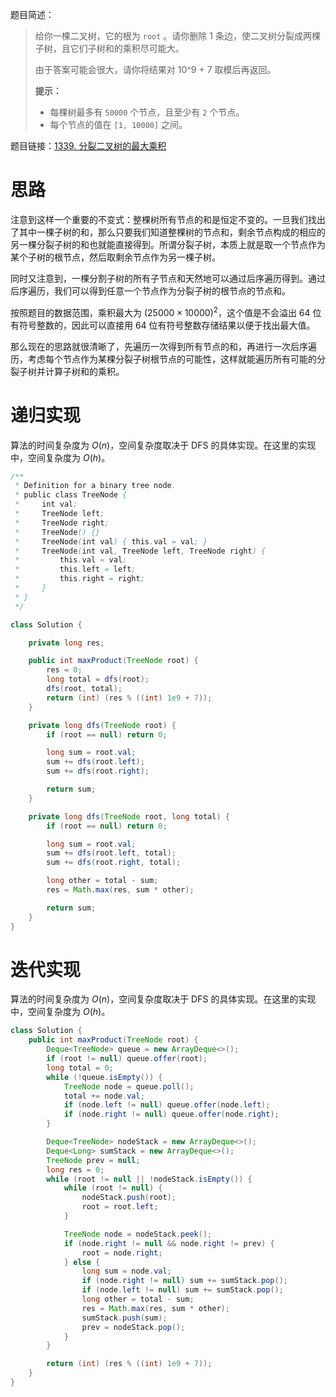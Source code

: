 题目简述：

> 给你一棵二叉树，它的根为 `root` 。请你删除 1 条边，使二叉树分裂成两棵子树，且它们子树和的乘积尽可能大。
>
> 由于答案可能会很大，请你将结果对 10^9 + 7 取模后再返回。
>
> **提示：**
>
> - 每棵树最多有 `50000` 个节点，且至少有 `2` 个节点。
> - 每个节点的值在 `[1, 10000]` 之间。

题目链接：[1339. 分裂二叉树的最大乘积](https://leetcode.cn/problems/maximum-product-of-splitted-binary-tree/)

# 思路

注意到这样一个重要的不变式：整棵树所有节点的和是恒定不变的。一旦我们找出了其中一棵子树的和，那么只要我们知道整棵树的节点和，剩余节点构成的相应的另一棵分裂子树的和也就能直接得到。所谓分裂子树，本质上就是取一个节点作为某个子树的根节点，然后取剩余节点作为另一棵子树。

同时又注意到，一棵分割子树的所有子节点和天然地可以通过后序遍历得到。通过后序遍历，我们可以得到任意一个节点作为分裂子树的根节点的节点和。

按照题目的数据范围，乘积最大为 $(25000\times10000)^2$，这个值是不会溢出 64 位有符号整数的，因此可以直接用 64 位有符号整数存储结果以便于找出最大值。

那么现在的思路就很清晰了，先遍历一次得到所有节点的和，再进行一次后序遍历，考虑每个节点作为某棵分裂子树根节点的可能性，这样就能遍历所有可能的分裂子树并计算子树和的乘积。

# 递归实现

算法的时间复杂度为 $O(n)$，空间复杂度取决于 DFS 的具体实现。在这里的实现中，空间复杂度为 $O(h)$。

```java
/**
 * Definition for a binary tree node.
 * public class TreeNode {
 *     int val;
 *     TreeNode left;
 *     TreeNode right;
 *     TreeNode() {}
 *     TreeNode(int val) { this.val = val; }
 *     TreeNode(int val, TreeNode left, TreeNode right) {
 *         this.val = val;
 *         this.left = left;
 *         this.right = right;
 *     }
 * }
 */

class Solution {

    private long res;

    public int maxProduct(TreeNode root) {
        res = 0;
        long total = dfs(root);
        dfs(root, total);
        return (int) (res % ((int) 1e9 + 7));
    }

    private long dfs(TreeNode root) {
        if (root == null) return 0;

        long sum = root.val;
        sum += dfs(root.left);
        sum += dfs(root.right);

        return sum;
    }

    private long dfs(TreeNode root, long total) {
        if (root == null) return 0;

        long sum = root.val;
        sum += dfs(root.left, total);
        sum += dfs(root.right, total);

        long other = total - sum;
        res = Math.max(res, sum * other);

        return sum;
    }
}
```

# 迭代实现

算法的时间复杂度为 $O(n)$，空间复杂度取决于 DFS 的具体实现。在这里的实现中，空间复杂度为 $O(h)$。

```java
class Solution {
    public int maxProduct(TreeNode root) {
        Deque<TreeNode> queue = new ArrayDeque<>();
        if (root != null) queue.offer(root);
        long total = 0;
        while (!queue.isEmpty()) {
            TreeNode node = queue.poll();
            total += node.val;
            if (node.left != null) queue.offer(node.left);
            if (node.right != null) queue.offer(node.right);
        }

        Deque<TreeNode> nodeStack = new ArrayDeque<>();
        Deque<Long> sumStack = new ArrayDeque<>();
        TreeNode prev = null;
        long res = 0;
        while (root != null || !nodeStack.isEmpty()) {
            while (root != null) {
                nodeStack.push(root);
                root = root.left;
            }

            TreeNode node = nodeStack.peek();
            if (node.right != null && node.right != prev) {
                root = node.right;
            } else {
                long sum = node.val;
                if (node.right != null) sum += sumStack.pop();
                if (node.left != null) sum += sumStack.pop();
                long other = total - sum;
                res = Math.max(res, sum * other);
                sumStack.push(sum);
                prev = nodeStack.pop();
            }
        }

        return (int) (res % ((int) 1e9 + 7));
    }
}
```

